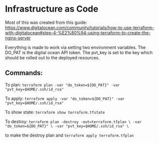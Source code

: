 # Infrastructure as Code

Most of this was created from this guide:
https://www.digitalocean.com/community/tutorials/how-to-use-terraform-with-digitalocean#step-4-%E2%80%94-using-terraform-to-create-the-nginx-server

Everything is made to work via setting two environment variables. The DO_PAT
is the digital ocean API token. The pvt_key is set to the key which should be
rolled out to the deployed resources.

## Commands:
To plan:
`terraform plan -var "do_token=${DO_PAT}" -var "pvt_key=$HOME/.ssh/id_rsa"`

To apply:
`terraform apply -var "do_token=${DO_PAT}" -var "pvt_key=$HOME/.ssh/id_rsa"`

To show state:
`terraform show terraform.tfstate`

To destroy:
`terraform plan -destroy -out=terraform.tfplan \
      -var "do_token=${DO_PAT}" \
      -var "pvt_key=$HOME/.ssh/id_rsa" \`

to make the destroy plan and `terraform apply terraform.tfplan`
